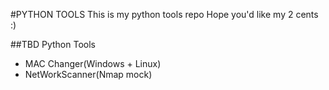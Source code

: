 #PYTHON TOOLS
This is my python tools repo
Hope you'd like my 2 cents :) 

##TBD Python Tools
- MAC Changer(Windows + Linux)
- NetWorkScanner(Nmap mock)